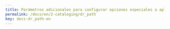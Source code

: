 ```yaml
---
title: Parámetros adicionales para configurar opciones especiales a aplicar sobre la base de datos (dr_path.def)
permalink: /docs/en/2-cataloging/dr_path
key: docs-dr_path-en
---
```

